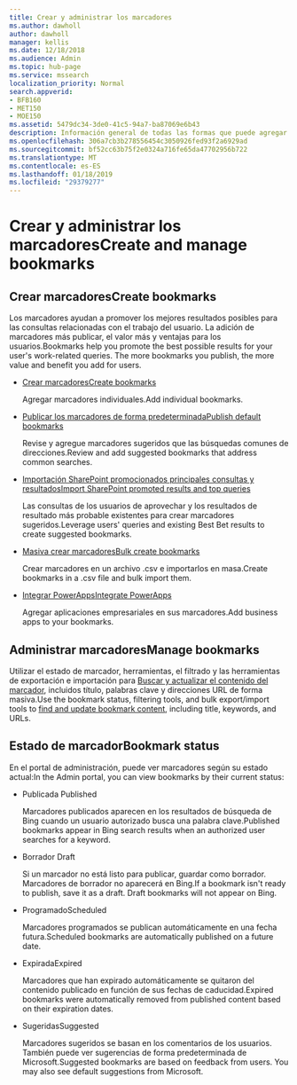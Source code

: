 ```yaml
---
title: Crear y administrar los marcadores
ms.author: dawholl
author: dawholl
manager: kellis
ms.date: 12/18/2018
ms.audience: Admin
ms.topic: hub-page
ms.service: mssearch
localization_priority: Normal
search.appverid:
- BFB160
- MET150
- MOE150
ms.assetid: 5479dc34-3de0-41c5-94a7-ba87069e6b43
description: Información general de todas las formas que puede agregar y crear marcadores para los resultados del trabajo de Microsoft Search
ms.openlocfilehash: 306a7cb3b278556454c3050926fed93f2a6929ad
ms.sourcegitcommit: bf52cc63b75f2e0324a716fe65da47702956b722
ms.translationtype: MT
ms.contentlocale: es-ES
ms.lasthandoff: 01/18/2019
ms.locfileid: "29379277"
---
```

# <a name="create-and-manage-bookmarks"></a><span data-ttu-id="a743f-103">Crear y administrar los marcadores</span><span class="sxs-lookup"><span data-stu-id="a743f-103">Create and manage bookmarks</span></span>

## <a name="create-bookmarks"></a><span data-ttu-id="a743f-104">Crear marcadores</span><span class="sxs-lookup"><span data-stu-id="a743f-104">Create bookmarks</span></span>

<span data-ttu-id="a743f-p101">Los marcadores ayudan a promover los mejores resultados posibles para las consultas relacionadas con el trabajo del usuario. La adición de marcadores más publicar, el valor más y ventajas para los usuarios.</span><span class="sxs-lookup"><span data-stu-id="a743f-p101">Bookmarks help you promote the best possible results for your user's work-related queries. The more bookmarks you publish, the more value and benefit you add for users.</span></span>
  
- [<span data-ttu-id="a743f-107">Crear marcadores</span><span class="sxs-lookup"><span data-stu-id="a743f-107">Create bookmarks</span></span>](create-bookmarks.md)
    
    <span data-ttu-id="a743f-108">Agregar marcadores individuales.</span><span class="sxs-lookup"><span data-stu-id="a743f-108">Add individual bookmarks.</span></span>
    
- [<span data-ttu-id="a743f-109">Publicar los marcadores de forma predeterminada</span><span class="sxs-lookup"><span data-stu-id="a743f-109">Publish default bookmarks</span></span>](publish-default-bookmarks.md)
    
    <span data-ttu-id="a743f-110">Revise y agregue marcadores sugeridos que las búsquedas comunes de direcciones.</span><span class="sxs-lookup"><span data-stu-id="a743f-110">Review and add suggested bookmarks that address common searches.</span></span>
    
- [<span data-ttu-id="a743f-111">Importación SharePoint promocionados principales consultas y resultados</span><span class="sxs-lookup"><span data-stu-id="a743f-111">Import SharePoint promoted results and top queries</span></span>](import-sharepoint-promoted-results-and-top-queries.md)
    
    <span data-ttu-id="a743f-112">Las consultas de los usuarios de aprovechar y los resultados de resultado más probable existentes para crear marcadores sugeridos.</span><span class="sxs-lookup"><span data-stu-id="a743f-112">Leverage users' queries and existing Best Bet results to create suggested bookmarks.</span></span>
    
- [<span data-ttu-id="a743f-113">Masiva crear marcadores</span><span class="sxs-lookup"><span data-stu-id="a743f-113">Bulk create bookmarks</span></span>](bulk-create-bookmarks.md)
    
    <span data-ttu-id="a743f-114">Crear marcadores en un archivo .csv e importarlos en masa.</span><span class="sxs-lookup"><span data-stu-id="a743f-114">Create bookmarks in a .csv file and bulk import them.</span></span>
    
- [<span data-ttu-id="a743f-115">Integrar PowerApps</span><span class="sxs-lookup"><span data-stu-id="a743f-115">Integrate PowerApps</span></span>](integrate-powerapps.md)
    
    <span data-ttu-id="a743f-116">Agregar aplicaciones empresariales en sus marcadores.</span><span class="sxs-lookup"><span data-stu-id="a743f-116">Add business apps to your bookmarks.</span></span>
    
## <a name="manage-bookmarks"></a><span data-ttu-id="a743f-117">Administrar marcadores</span><span class="sxs-lookup"><span data-stu-id="a743f-117">Manage bookmarks</span></span>

<span data-ttu-id="a743f-118">Utilizar el estado de marcador, herramientas, el filtrado y las herramientas de exportación e importación para [Buscar y actualizar el contenido del marcador](manage-bookmarks.md), incluidos título, palabras clave y direcciones URL de forma masiva.</span><span class="sxs-lookup"><span data-stu-id="a743f-118">Use the bookmark status, filtering tools, and bulk export/import tools to [find and update bookmark content](manage-bookmarks.md), including title, keywords, and URLs.</span></span>
  
## <a name="bookmark-status"></a><span data-ttu-id="a743f-119">Estado de marcador</span><span class="sxs-lookup"><span data-stu-id="a743f-119">Bookmark status</span></span>

<span data-ttu-id="a743f-120">En el portal de administración, puede ver marcadores según su estado actual:</span><span class="sxs-lookup"><span data-stu-id="a743f-120">In the Admin portal, you can view bookmarks by their current status:</span></span>
  
- <span data-ttu-id="a743f-121">Publicada </span><span class="sxs-lookup"><span data-stu-id="a743f-121">Published</span></span>
    
    <span data-ttu-id="a743f-122">Marcadores publicados aparecen en los resultados de búsqueda de Bing cuando un usuario autorizado busca una palabra clave.</span><span class="sxs-lookup"><span data-stu-id="a743f-122">Published bookmarks appear in Bing search results when an authorized user searches for a keyword.</span></span>
    
- <span data-ttu-id="a743f-123">Borrador </span><span class="sxs-lookup"><span data-stu-id="a743f-123">Draft</span></span>
    
    <span data-ttu-id="a743f-p102">Si un marcador no está listo para publicar, guardar como borrador. Marcadores de borrador no aparecerá en Bing.</span><span class="sxs-lookup"><span data-stu-id="a743f-p102">If a bookmark isn't ready to publish, save it as a draft. Draft bookmarks will not appear on Bing.</span></span>
    
- <span data-ttu-id="a743f-126">Programado</span><span class="sxs-lookup"><span data-stu-id="a743f-126">Scheduled</span></span>
    
    <span data-ttu-id="a743f-127">Marcadores programados se publican automáticamente en una fecha futura.</span><span class="sxs-lookup"><span data-stu-id="a743f-127">Scheduled bookmarks are automatically published on a future date.</span></span>
    
- <span data-ttu-id="a743f-128">Expirada</span><span class="sxs-lookup"><span data-stu-id="a743f-128">Expired</span></span>
    
    <span data-ttu-id="a743f-129">Marcadores que han expirado automáticamente se quitaron del contenido publicado en función de sus fechas de caducidad.</span><span class="sxs-lookup"><span data-stu-id="a743f-129">Expired bookmarks were automatically removed from published content based on their expiration dates.</span></span>
    
- <span data-ttu-id="a743f-130">Sugeridas</span><span class="sxs-lookup"><span data-stu-id="a743f-130">Suggested</span></span>
    
    <span data-ttu-id="a743f-p103">Marcadores sugeridos se basan en los comentarios de los usuarios. También puede ver sugerencias de forma predeterminada de Microsoft.</span><span class="sxs-lookup"><span data-stu-id="a743f-p103">Suggested bookmarks are based on feedback from users. You may also see default suggestions from Microsoft.</span></span>

  

